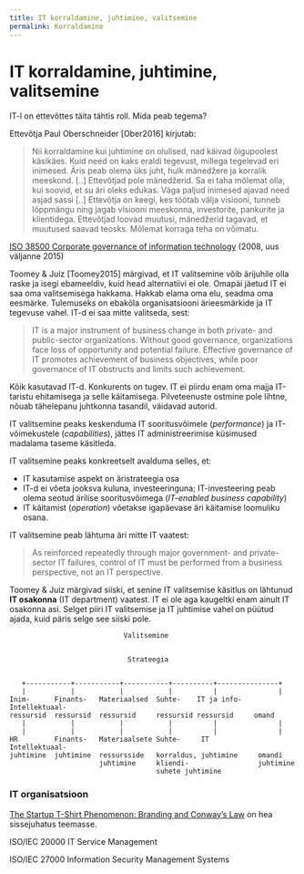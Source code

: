 ```yaml
---
title: IT korraldamine, juhtimine, valitsemine
permalink: Korraldamine
---
```


# IT korraldamine, juhtimine, valitsemine

IT-l on ettevõttes täita tähtis roll. Mida peab tegema?

Ettevõtja Paul Oberschneider [Ober2016] kirjutab: 

> Nii korraldamine kui juhtimine on olulised, nad käivad õigupoolest käsikäes. Kuid need on kaks eraldi tegevust, millega tegelevad eri inimesed. Äris peab olema üks juht, hulk mänedžere ja korralik meeskond. [..] Ettevõtjad pole mänedžerid. Sa ei taha mõlemat olla, kui soovid, et su äri oleks edukas. Väga paljud inimesed ajavad need asjad sassi [..] Ettevõtja on keegi, kes töötab välja visiooni, tunneb lõppmängu ning jagab visiooni meeskonna, investorite, pankurite ja klientidega. Ettevõtjad loovad muutusi, mänedžerid tagavad, et muutused saavad teosks. Mõlemat korraga teha on võimatu.

[ISO 38500 Corporate governance of information technology](https://en.wikipedia.org/wiki/ISO/IEC_38500) (2008, uus väljanne 2015)

Toomey & Juiz [Toomey2015] märgivad, et IT valitsemine võib ärijuhile olla raske ja isegi ebameeldiv, kuid head alternatiivi ei ole. Omapäi jäetud IT ei saa oma valitsemisega hakkama. Hakkab elama oma elu, seadma oma eesmärke. Tulemuseks on ebakõla organisatsiooni ärieesmärkide ja IT tegevuse vahel. IT-d ei saa mitte valitseda, sest:

> IT is a major instrument of business change in both private- and public-sector organizations. Without good governance, organizations face loss of opportunity and 
potential failure. Effective governance of IT promotes 
achievement of business objectives, while poor governance of IT obstructs and limits such achievement. 

Kõik kasutavad IT-d. Konkurents on tugev. IT ei piirdu enam oma majja IT-taristu ehitamisega ja selle käitamisega. Pilveteenuste ostmine pole lihtne, nõuab tähelepanu juhtkonna tasandil, väidavad autorid.

IT valitsemine peaks keskenduma IT sooritusvõimele (_performance_) ja IT-võimekustele (_capabilities_), jättes IT administreerimise küsimused madalama taseme käsitleda.

IT valitsemine peaks konkreetselt avalduma selles, et:
- IT kasutamise aspekt on äristrateegia osa
- IT-d ei võeta jooksva kuluna, investeeringuna; IT-investeering peab olema seotud ärilise sooritusvõimega (_IT-enabled business capability_)
- IT käitamist (_operation_) võetakse igapäevase äri käitamise loomuliku osana.

IT valitsemine peab lähtuma äri mitte IT vaatest:

> As reinforced repeatedly  through  major  government- and  private-sector  IT  failures,  control of  IT  must  be  performed  from  a  business perspective, not an IT perspective. 

Toomey & Juiz märgivad siiski, et senine IT valitsemise käsitlus on lähtunud __IT osakonna__ (IT department) vaatest. IT ei ole aga kaugeltki enam ainult IT osakonna asi. Selget piiri IT valitsemise ja IT juhtimise vahel on püütud ajada, kuid päris selge see siiski pole.

```
                            Valitsemine


                             Strateegia


   +-----------+-----------+-----------+----------+---------------+
   |           |           |           |          |               |
Inim-      Finants-   Materiaalsed  Suhte-    IT ja info-   Intellektuaal-
ressursid  ressursid  ressursid     ressursid ressursid     omand
   |           |           |           |          |               |
   |           |           |           |          |               |
HR         Finants-   Materiaalsete Suhte-     IT            Intellektuaal-
juhtimine  juhtimine  ressursside   korraldus, juhtimine     omandi
                      juhtimine     kliendi-                 juhtimine
                                    suhete juhtimine

```

### IT organisatsioon

[The Startup T-Shirt Phenomenon: Branding and Conway’s Law](https://blog.socialrank.com/2015/02/04/branding-and-conways-law/) on hea sissejuhatus teemasse.

ISO/IEC 20000 IT Service Management

ISO/IEC 27000 Information Security Management Systems
